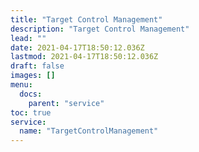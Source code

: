 ```yaml
---
title: "Target Control Management"
description: "Target Control Management"
lead: ""
date: 2021-04-17T18:50:12.036Z
lastmod: 2021-04-17T18:50:12.036Z
draft: false
images: []
menu:
  docs:
    parent: "service"
toc: true
service:
  name: "TargetControlManagement"
---
```

